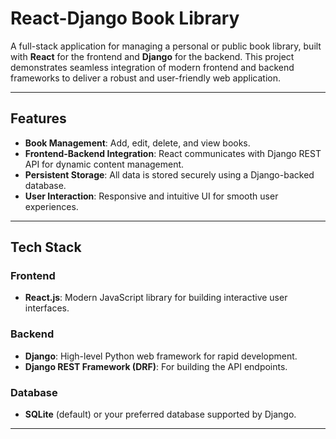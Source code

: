 # React-Django Book Library 

A full-stack application for managing a personal or public book library, built with **React** for the frontend and **Django** for the backend. This project demonstrates seamless integration of modern frontend and backend frameworks to deliver a robust and user-friendly web application.

---

## Features

-  **Book Management**: Add, edit, delete, and view books.
-  **Frontend-Backend Integration**: React communicates with Django REST API for dynamic content management.
-  **Persistent Storage**: All data is stored securely using a Django-backed database.
-  **User Interaction**: Responsive and intuitive UI for smooth user experiences.

---

## Tech Stack
### Frontend
- **React.js**: Modern JavaScript library for building interactive user interfaces.



### Backend
- **Django**: High-level Python web framework for rapid development.
- **Django REST Framework (DRF)**: For building the API endpoints.

### Database
- **SQLite** (default) or your preferred database supported by Django.

---


